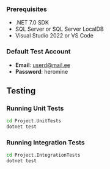 ### Prerequisites
- .NET 7.0 SDK
- SQL Server or SQL Server LocalDB
- Visual Studio 2022 or VS Code


### Default Test Account
- **Email**: userd@mail.ee
- **Password**: heromine


## Testing

### Running Unit Tests
```bash
cd Project.UnitTests
dotnet test
```

### Running Integration Tests
```bash
cd Project.IntegrationTests
dotnet test
```

